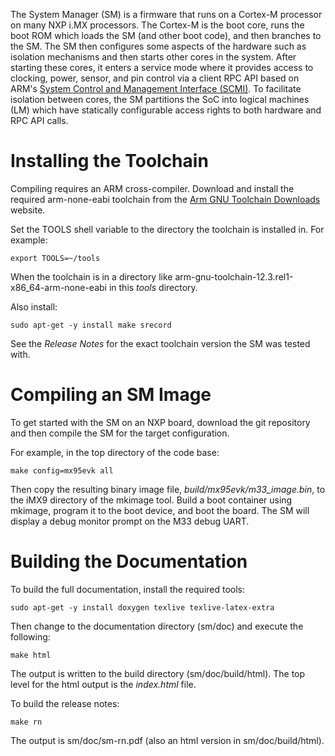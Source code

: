 The System Manager (SM) is a firmware that runs on a Cortex-M processor on many NXP i.MX processors.
The Cortex-M is the boot core, runs the boot ROM which loads the SM (and other boot code), and then
branches to the SM. The SM then configures some aspects of the hardware such as isolation mechanisms
and then starts other cores in the system. After starting these cores, it enters a service mode where
it provides access to clocking, power, sensor, and pin control via a client RPC API based on ARM's
[System Control and Management Interface (SCMI)](https://developer.arm.com/documentation/den0056/latest/).
To facilitate isolation between cores, the SM partitions the SoC into logical machines (LM) which have
statically configurable access rights to both hardware and RPC API calls.

Installing the Toolchain
========================

Compiling requires an ARM cross-compiler. Download and install the required arm-none-eabi toolchain from
the [Arm GNU Toolchain Downloads](https://developer.arm.com/downloads/-/arm-gnu-toolchain-downloads)
website.

Set the TOOLS shell variable to the directory the toolchain is installed in. For example:

    export TOOLS=~/tools

When the toolchain is in a directory like arm-gnu-toolchain-12.3.rel1-x86_64-arm-none-eabi in this
*tools* directory.

Also install:

    sudo apt-get -y install make srecord

See the *Release Notes* for the exact toolchain version the SM was tested with.

Compiling an SM Image
=====================

To get started with the SM on an NXP board, download the git repository and then compile the SM for the
target configuration.

For example, in the top directory of the code base:

    make config=mx95evk all

Then copy the resulting binary image file, *build/mx95evk/m33_image.bin*, to the iMX9 directory of the
mkimage tool. Build a boot container using mkimage, program it to the boot device, and boot the board.
The SM will display a debug monitor prompt on the M33 debug UART.

Building the Documentation
==========================

To build the full documentation, install the required tools:

    sudo apt-get -y install doxygen texlive texlive-latex-extra

Then change to the documentation directory (sm/doc) and execute the following:

    make html

The output is written to the build directory (sm/doc/build/html). The top level for the html output
is the *index.html* file.

To build the release notes:

    make rn

The output is sm/doc/sm-rn.pdf (also an html version in sm/doc/build/html).

